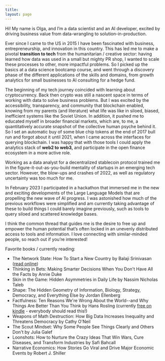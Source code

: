 ```yaml
---
title: 
layout: page
---
```


Hi! My name is Olga, and I’m a data scientist and an AI developer, excited by driving business value from data-wrangling to solution-in-production.

Ever since I came to the US in 2015 I have been fascinated with business, entrepreneurship, and innovation in this country. This has led me to make a pivotal **transition to tech** from the humanitarian / creative sector: having learned how data was used in a small but mighty PR shop, I wanted to scale these processes to other, more impactful problems. So I picked up the basics at a data science bootcamp course, and went through a discovery phase of the different applications of the skills and domains, from growth analytics for small businesses to AI consulting for a hedge fund. 

The beginning of my tech journey coincided with learning about cryptocurrency. Back then crypto was still a nascent space in terms of working with data to solve business problems. But I was excited by the accessibility, transparency, and community that blockchain enabled, knowing from my parents (and literature) what life was like in siloed, biased, inefficient systems like the Soviet Union. In addition, it pushed me to educated myself in broader financial markets, which are, to me, a quantitatively accurate snapshot of the collective human psyche behind it. So I set an automatic buy of some blue chip tokens at the end of 2017 bull run and forgot about it until 2021, when I came across the interfaces for querying blockchain. I was happy that with those tools I could apply the analytics stack of **web2 to web3,** and participate in the open finance ecosystem in a more active role. 

Working as a data analyst for a decentralized stablecoin protocol trained me in the figure-it-out-as-you-build mentality of startups in an emerging tech sector. However, the blow-ups and crashes of 2022, as well as regulatory uncertainty was too much for me. 

In February 2023 I participated in a hackathon that immersed me in the new and exciting developments of the Large Language Models that are propelling the new wave of AI progress. I was astonished how much of the previous workflows were simplified and am currently taking advantage of these to build things I could barely imagine previously, such as tools to query siloed and scattered knowledge bases.

I think the common thread that guides me is the desire to free up and empower the human potential that’s often locked in an unevenly distributed access to tools and information. I love connecting with similar-minded people, so reach out if you’re interested!

Favorite books / currently reading: 
- The Network State: How To Start a New Country by Balaji Srinivasan ([read online](https://thenetworkstate.com/))
- Thinking in Bets: Making Smarter Decisions When You Don't Have All the Facts by Annie Duke
- Skin in the Game: Hidden Asymmetries in Daily Life by Nassim Nicholas Taleb
- Shape: The Hidden Geometry of Information, Biology, Strategy, Democracy, and Everything Else by Jordan Ellenberg
- Factfulness: Ten Reasons We're Wrong About the World--and Why Things Are Better Than You Think by Hans Rosling (currently [free on kindle](https://www.amazon.com/Factfulness-Reasons-World-Things-Better-ebook/dp/B0756J1LLV/ref=sr_1_1?crid=G5SGLCXLEXMF&keywords=factfullness&qid=1658768008&s=digital-text&sprefix=factfullness%2Cdigital-text%2C99&sr=1-1) - everybody should read this!)
- Weapons of Math Destruction: How Big Data Increases Inequality and Threatens Democracy by Cathy O'Neil 
- The Scout Mindset: Why Some People See Things Clearly and Others Don't by Julia Galef
- Loonshots: How to Nurture the Crazy Ideas That Win Wars, Cure Diseases, and Transform Industries by Safi Bahcall
- Narrative Economics: How Stories Go Viral and Drive Major Economic Events by Robert J. Shiller 

